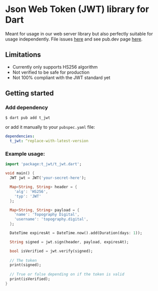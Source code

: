 # Json Web Token (JWT) library for Dart
Meant for usage in our web server library but also perfectly suitable for usage independently. File issues <a href="https://github.com/akula-shark/t-jwt/issues">here</a> and see pub.dev page <a href="https://pub.dev/packages/t_jwt">here</a>.



## Limitations
- Currently only supports HS256 algorithm
- Not verified to be safe for production
- Not 100% compliant with the JWT standard yet

## Getting started

### Add dependency
```
$ dart pub add t_jwt
```
or add it manually to your `pubspec.yaml` file:
```yaml
dependencies:
  t_jwt: ^replace-with-latest-version
```
### Example usage:
```dart
import 'package:t_jwt/t_jwt.dart';

void main() {
  JWT jwt = JWT('your-secret-here');

  Map<String, String> header = {
    'alg': 'HS256',
    'typ': 'JWT'
  };

  Map<String, String> payload = {
    'name': 'Topography Digital',
    'username': 'topography.digital',
  };

  DateTime expiresAt = DateTime.now().add(Duration(days: 1));

  String signed = jwt.sign(header, payload, expiresAt);

  bool isVerified = jwt.verify(signed);
  
  // The token
  print(signed);
  
  // True or false depending on if the token is valid
  print(isVerified);
}
```
